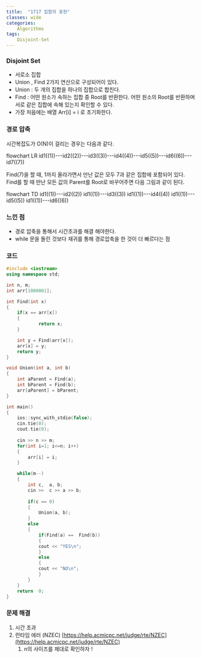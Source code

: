 ```yaml
---
title:  "1717 집합의 표현"
classes: wide
categories:
    Algorithms
tags:
    Disjoint-Set
---
```

<script src="https://cdnjs.cloudflare.com/ajax/libs/mermaid/9.1.6/mermaid.min.js"></script>
### Disjoint Set

- 서로소 집합
- Union , Find 2가지 연산으로 구성되어이 있다.
- Union : 두 개의 집합을 하나의 집합으로 합친다.
- Find : 어떤 원소가 속하는 집합 중 Root를 반환한다. 어떤 원소의 Root를 반환하며 서로 같은 집합에 속해 있는지 확인할 수 있다.
- 가장 처음에는 배열 Arr[i] = i 로 초기화한다.

### 경로 압축

시간복잡도가 O(N)이 걸리는 경우는 다음과 같다.

<div class="mermaid"> 
flowchart LR
id1((1))---id2((2))---id3((3))---id4((4))---id5((5))---id6((6))---id7((7))
</div>

Find(7)을 할 때, 1까지 올라가면서 만난 값은 모두 7과 같은 집합에 포함되어 있다. Find를 할 때 만난 모든 값의 Parent를 Root로 바꾸어주면 다음 그림과 같이 된다.

<div class="mermaid"> 
flowchart TD
id1((1))---id2((2))
id1((1))---id3((3))
id1((1))---id4((4))
id1((1))---id5((5))
id1((1))---id6((6))
</div>

### 느낀 점

- 경로 압축을 통해서 시간초과를 해결 해야한다.
- while 문을 돌린 것보다 재귀를 통해 경로압축을 한 것이 더 빠르다는 점

### 코드

```c++
#include <iostream>
using namespace std;

int n, m;
int arr[1000001];

int Find(int x)
{
    if(x == arr[x])
    {
            return x;
    }

    int y = Find(arr[x]);
    arr[x] = y;
    return y;
}

void Union(int a, int b)
{
    int aParent = Find(a);
    int bParent = Find(b);
    arr[aParent] = bParent;
}

int main()
{
    ios::sync_with_stdio(false);
    cin.tie(0);
    cout.tie(0);
    
    cin >> n >> m;
    for(int i=1; i<=n; i++)
    {
        arr[i] = i;
    }

    while(m--)
    {
        int c,  a, b;
        cin >>  c >> a >> b;
    
        if(c == 0)
        {
            Union(a, b);
        }
        else
        {
            if(Find(a) ==  Find(b))
            {
            cout << "YES\n";
            }
            else
            {
            cout << "NO\n";
            }
        }
    }
    return  0;
}
```

### 문제 해결

1. 시간 초과
2. 런타임 에러 (NZEC) [https://help.acmicpc.net/judge/rte/NZEC](https://help.acmicpc.net/judge/rte/NZEC)
    1. n의 사이즈를 제대로 확인하자 !
